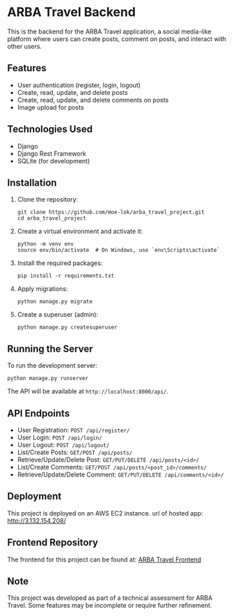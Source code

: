 # ARBA Travel Backend

This is the backend for the ARBA Travel application, a social media-like platform where users can create posts, comment on posts, and interact with other users.

## Features

- User authentication (register, login, logout)
- Create, read, update, and delete posts
- Create, read, update, and delete comments on posts
- Image upload for posts

## Technologies Used

- Django
- Django Rest Framework
- SQLite (for development)

## Installation

1. Clone the repository:
   ```
   git clone https://github.com/moe-lok/arba_travel_project.git
   cd arba_travel_project
   ```

2. Create a virtual environment and activate it:
   ```
   python -m venv env
   source env/bin/activate  # On Windows, use `env\Scripts\activate`
   ```

3. Install the required packages:
   ```
   pip install -r requirements.txt
   ```

4. Apply migrations:
   ```
   python manage.py migrate
   ```

5. Create a superuser (admin):
   ```
   python manage.py createsuperuser
   ```

## Running the Server

To run the development server:

```
python manage.py runserver
```

The API will be available at `http://localhost:8000/api/`.

## API Endpoints

- User Registration: `POST /api/register/`
- User Login: `POST /api/login/`
- User Logout: `POST /api/logout/`
- List/Create Posts: `GET/POST /api/posts/`
- Retrieve/Update/Delete Post: `GET/PUT/DELETE /api/posts/<id>/`
- List/Create Comments: `GET/POST /api/posts/<post_id>/comments/`
- Retrieve/Update/Delete Comment: `GET/PUT/DELETE /api/comments/<id>/`

## Deployment

This project is deployed on an AWS EC2 instance. url of hosted app: http://3.132.154.208/

## Frontend Repository

The frontend for this project can be found at: [ARBA Travel Frontend](https://github.com/moe-lok/arba-travel-frontend)

## Note

This project was developed as part of a technical assessment for ARBA Travel. Some features may be incomplete or require further refinement.
